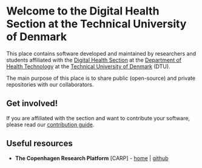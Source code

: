 # Welcome to the Digital Health Section at the Technical University of Denmark 

This place contains software developed and maintained by researchers and students affiliated with the [Digital Health Section](https://www.healthtech.dtu.dk/research/research-sections/section-digital-health) at the [Department of Health Technology](https://www.healthtech.dtu.dk/) at the [Technical University of Denmark](https://www.dtu.dk/english/) (DTU).

The main purpose of this place is to share public (open-source) and private repositories with our collaborators.

## Get involved!

If you are affiliated with the section and want to contribute your software, please read our [contribution guide](CONTRIBUTING.md).

## Useful resources

* **The Copenhagen Research Platform** [CARP] - [home](https://carp.dk/) | [github](https://github.com/cph-cachet) 

<!--

**Here are some ideas to get you started:**

🙋‍♀️ A short introduction - what is your organization all about?
🌈 Contribution guidelines - how can the community get involved?
👩‍💻 Useful resources - where can the community find your docs? Is there anything else the community should know?
🍿 Fun facts - what does your team eat for breakfast?
🧙 Remember, you can do mighty things with the power of [Markdown](https://docs.github.com/github/writing-on-github/getting-started-with-writing-and-formatting-on-github/basic-writing-and-formatting-syntax)
-->
